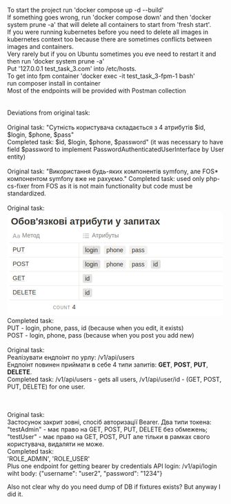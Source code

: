 To start the project run 'docker compose up -d --build' <br/>
If something goes wrong, run 'docker compose down' and then 'docker system prune -a' that will delete all containers to start from 'fresh start'.<br/>
If you were running kubernetes before you need to delete all images in kubernetes context too because there are sometimes conflicts between images and containers. <br/>
Very rarely but if you on Ubuntu sometimes you eve need to restart it and then run 'docker system prune -a'  <br/>
Put '127.0.0.1       test_task_3.com' into /etc/hosts. <br/>
To get into fpm container 'docker exec -it test_task_3-fpm-1 bash' <br/>
run composer install in container <br/>
Most of the endpoints will be provided with Postman collection <br/>
<br/>
<br/>
Deviations from original task:  <br/>
<br/>
Original task: "Сутність користувача складається з 4 атрибутів \$id, \$login, \$phone, \$pass"<br/>
Completed task: \$id, \$login, \$phone, \$password" (it was necessary to have field \$password to implement PasswordAuthenticatedUserInterface by User entity)
<br/>
<br/>
Original task: "Використання будь-яких компонентів symfony, але FOS* компонентом symfony вже не рахуємо."
Completed task: used only php-cs-fixer from FOS as it is not main functionality but code must be standardized.
<br/>
<br/>
Original task:
![img.png](img.png)
Completed task: <br/>
PUT - login, phone, pass, id (because when you edit, it exists)<br/>
POST - login, phone, pass (because when you post you add new)
<br/>
<br/>
Original task:<br/>
Реалізувати ендпоінт по урлу:
 /v1/api/users<br/>
Ендпоінт повинен приймати в себе 4 типи запитів:
**GET**,  **POST**, **PUT**, **DELETE**.
<br/>
Completed task:
/v1/api/users - gets all users, /v1/api/user/id - (GET, POST, PUT, DELETE) for one user.

<br/>
<br/>
Original task:<br/>
Застосунок закрит зовні, спосіб авторизації Bearer. Два типи токена:
"testAdmin" - має право на GET, POST, PUT, DELETE без обмежень;
"testUser" - має право на GET, POST, PUT але тільки в рамках свого користувача, видаляти не може.
<br/>
Completed task:<br/>
'ROLE_ADMIN', 'ROLE_USER'<br/>
Plus one endpoint for getting bearer by credentials API login: /v1/api/login wiht body: {"username": "user2", "password": "1234"}<br/>


Also not clear why do you need dump of DB if fixtures exists? But anyway I did it.